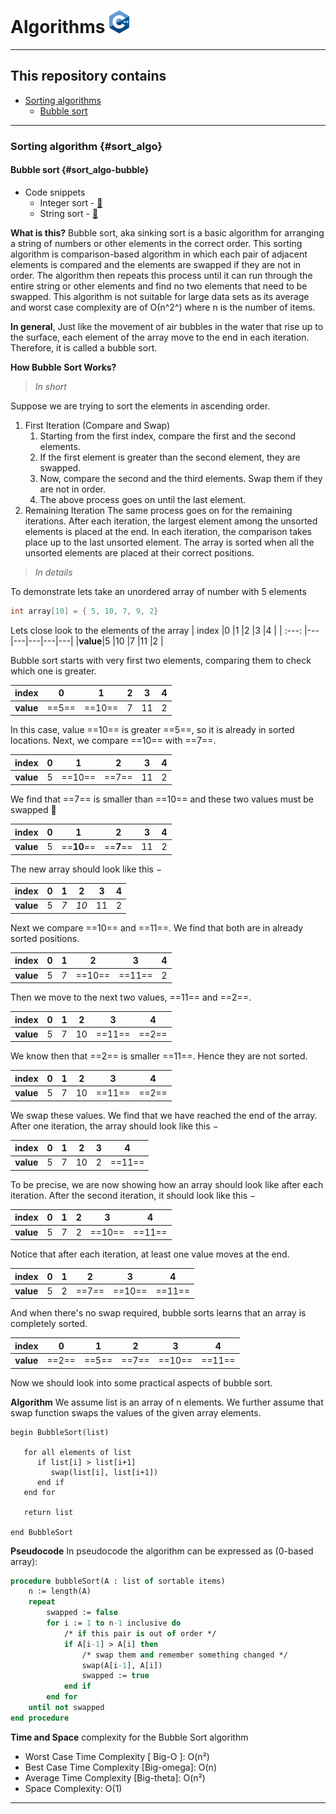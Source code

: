 # Algorithms [![An old rock in the desert](/utilities/images/C++_Logo_x36.png "C++ Logo")](https://isocpp.org/get-started)

---

## This repository contains

- [Sorting algorithms](#sort_algo)
  - [Bubble sort](#sort_algo-bubble)

---

### Sorting algorithm {#sort_algo}

#### Bubble sort {#sort_algo-bubble}

- Code snippets
  - Integer sort - [&#128279;](shorting_algorithms/bubble_sort.cpp#L17)
  - String sort - [&#128279;](shorting_algorithms/bubble_sort.cpp#L42)

**What is this?**
Bubble sort, aka sinking sort is a basic algorithm for arranging a string of numbers or other elements in the correct order. This sorting algorithm is comparison-based algorithm in which each pair of adjacent elements is compared and the elements are swapped if they are not in order. The algorithm then repeats this process until it can run through the entire string or other elements and find no two elements that need to be swapped. This algorithm is not suitable for large data sets as its average and worst case complexity are of Ο(n^2^) where n is the number of items.

**In general**, Just like the movement of air bubbles in the water that rise up to the surface, each element of the array move to the end in each iteration. Therefore, it is called a bubble sort.

**How Bubble Sort Works?**
>*In short*

Suppose we are trying to sort the elements in ascending order.

1. First Iteration (Compare and Swap)
   1. Starting from the first index, compare the first and the second elements.
   2. If the first element is greater than the second element, they are swapped.
   3. Now, compare the second and the third elements. Swap them if they are not in order.
   4. The above process goes on until the last element.
2. Remaining Iteration
    The same process goes on for the remaining iterations.
    After each iteration, the largest element among the unsorted elements is placed at the end.
    In each iteration, the comparison takes place up to the last unsorted element.
    The array is sorted when all the unsorted elements are placed at their correct positions.

>*In details*

To demonstrate lets take an unordered array of number with 5 elements

```cpp
int array[10] = { 5, 10, 7, 9, 2}
```

Lets close look to the elements of the array
|  index  |0  |1  |2  |3  |4  |
|  :---:  |---|---|---|---|---|
|**value**|5  |10 |7  |11 |2  |

Bubble sort starts with very first two elements, comparing them to check which one is greater.

|  index  |0    |1     |2  |3  |4  |
|  :---:  | --- | ---- |---|---|---|
|**value**|==5==|==10==|7  |11 |2  |

In this case, value ==10== is greater ==5==, so it is already in sorted locations. Next, we compare ==10== with ==7==.

|  index  |0  |1     |2    |3  |4  |
|  :---:  |---| ---- | --- |---|---|
|**value**|5  |==10==|==7==|11 |2  |

We find that ==7== is smaller than ==10== and these two values must be swapped :arrows_counterclockwise:

|  index  |0  |1         |2        |3  |4  |
|  :---:  |---| -------- | ------- |---|---|
|**value**|5  |==**10**==|==**7**==|11 |2  |

The new array should look like this −

|  index  |0  |1  |2   |3  |4  |
|  :---:  |---|---|----|---|---|
|**value**|5  |*7*|*10*|11 |2  |

Next we compare ==10== and ==11==. We find that both are in already sorted positions.

|  index  |0  |1  |2     |3     |4  |
|  :---:  |---|---| ---- | ---- |---|
|**value**|5  |7  |==10==|==11==|2  |

Then we move to the next two values, ==11== and ==2==.

|  index  |0  |1  |2  |3     |4    |
|  :---:  |---|---|---| ---- | --- |
|**value**|5  |7  |10 |==11==|==2==|

We know then that ==2== is smaller ==11==. Hence they are not sorted.

|  index  |0  |1  |2  |3     |4    |
|  :---:  |---|---|---| ---- | --- |
|**value**|5  |7  |10 |==11==|==2==|

We swap these values. We find that we have reached the end of the array. After one iteration, the array should look like this −

|  index  |0  |1  |2  |3  |4     |
|  :---:  |---|---|---|---| ---- |
|**value**|5  |7  |10 |2  |==11==|

To be precise, we are now showing how an array should look like after each iteration. After the second iteration, it should look like this −

|  index  |0  |1  |2  |3     |4     |
|  :---:  |---|---|---| ---- | ---- |
|**value**|5  |7  |2  |==10==|==11==|

Notice that after each iteration, at least one value moves at the end.

|  index  |0  |1  |2    |3     |4     |
|  :---:  |---|---| --- | ---- | ---- |
|**value**|5  |2  |==7==|==10==|==11==|

And when there's no swap required, bubble sorts learns that an array is completely sorted.

|  index  |0    |1    |2    |3     |4     |
|  :---:  | --- | --- | --- | ---- | ---- |
|**value**|==2==|==5==|==7==|==10==|==11==|

Now we should look into some practical aspects of bubble sort.

**Algorithm**
We assume list is an array of n elements. We further assume that swap function swaps the values of the given array elements.

```dsa
begin BubbleSort(list)

   for all elements of list
      if list[i] > list[i+1]
         swap(list[i], list[i+1])
      end if
   end for

   return list

end BubbleSort
```

**Pseudocode**
In pseudocode the algorithm can be expressed as (0-based array):

```pascal
procedure bubbleSort(A : list of sortable items)
    n := length(A)
    repeat
        swapped := false
        for i := 1 to n-1 inclusive do
            /* if this pair is out of order */
            if A[i-1] > A[i] then
                /* swap them and remember something changed */
                swap(A[i-1], A[i])
                swapped := true
            end if
        end for
    until not swapped
end procedure
```

**Time and Space** complexity for the Bubble Sort algorithm

- Worst Case Time Complexity [ Big-O ]: O(n²)
- Best Case Time Complexity [Big-omega]: O(n)
- Average Time Complexity [Big-theta]: O(n²)
- Space Complexity: O(1)

---
